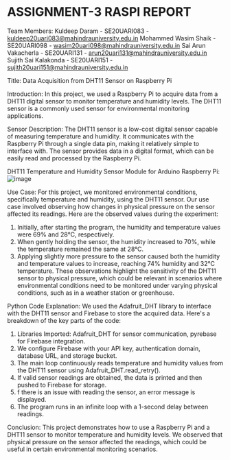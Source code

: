 # ASSIGNMENT-3 RASPI REPORT

Team Members:
Kuldeep Daram - SE20UARI083 - kuldeep20uari083@mahindrauniversity.edu.in
Mohammed Wasim Shaik - SE20UARI098 - wasim20uari098@mahindrauniversity.edu.in
Sai Arun Vakacherla - SE20UARI131 - arun20uari131@mahindrauniversity.edu.in
Sujith Sai Kalakonda - SE20UARI151 - sujith20uari151@mahindrauniversity.edu.in 

Title: Data Acquisition from DHT11 Sensor on Raspberry Pi

Introduction:
In this project, we used a Raspberry Pi to acquire data from a DHT11 digital sensor to monitor temperature and humidity levels. The DHT11 sensor is a commonly used sensor for environmental monitoring applications.

Sensor Description:
The DHT11 sensor is a low-cost digital sensor capable of measuring temperature and humidity. It communicates with the Raspberry Pi through a single data pin, making it relatively simple to interface with. The sensor provides data in a digital format, which can be easily read and processed by the Raspberry Pi.

DHT11 Temperature and Humidity Sensor Module for Arduino Raspberry Pi:
![image](https://github.com/sujithsai-kalakonda/se20uari151_assign3_RasPi/assets/108214819/2f7191a6-6e28-4bed-a167-284fdeb52383)

Use Case:
For this project, we monitored environmental conditions, specifically temperature and humidity, using the DHT11 sensor. Our use case involved observing how changes in physical pressure on the sensor affected its readings. Here are the observed values during the experiment:
1. Initially, after starting the program, the humidity and temperature values were 69% and 28°C, respectively.
2. When gently holding the sensor, the humidity increased to 70%, while the temperature remained the same at 28°C.
3. Applying slightly more pressure to the sensor caused both the humidity and temperature values to increase, reaching 74% humidity and 32°C temperature.
These observations highlight the sensitivity of the DHT11 sensor to physical pressure, which could be relevant in scenarios where environmental conditions need to be monitored under varying physical conditions, such as in a weather station or greenhouse.

Python Code Explanation:
We used the Adafruit_DHT library to interface with the DHT11 sensor and Firebase to store the acquired data. Here's a breakdown of the key parts of the code:
1. Libraries Imported: Adafruit_DHT for sensor communication, pyrebase for Firebase integration.
2. We configure Firebase with your API key, authentication domain, database URL, and storage bucket.
3. The main loop continuously reads temperature and humidity values from the DHT11 sensor using Adafruit_DHT.read_retry().
4. If valid sensor readings are obtained, the data is printed and then pushed to Firebase for storage.
5. f there is an issue with reading the sensor, an error message is displayed.
6. The program runs in an infinite loop with a 1-second delay between readings.

Conclusion:
This project demonstrates how to use a Raspberry Pi and a DHT11 sensor to monitor temperature and humidity levels. We observed that physical pressure on the sensor affected the readings, which could be useful in certain environmental monitoring scenarios.
